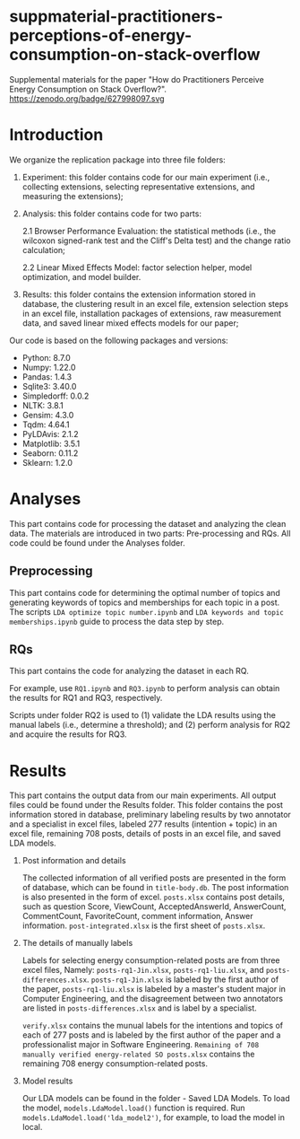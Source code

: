 # suppmaterial-practitioners-perceptions-of-energy-consumption-on-stack-overflow
Supplemental materials for the paper "How do Practitioners Perceive Energy Consumption on Stack Overflow?".
https://zenodo.org/badge/627998097.svg

# Introduction
We organize the replication package into three file folders:
1. Experiment: this folder contains code for our main experiment (i.e., collecting extensions, selecting representative extensions, and measuring the extensions);

2. Analysis: this folder contains code for two parts:

	2.1 Browser Performance Evaluation: the statistical methods (i.e., the wilcoxon signed-rank test and the Cliff's Delta test) and the change ratio calculation;
	
	2.2 Linear Mixed Effects Model: factor selection helper, model optimization, and model builder.
	
3. Results: this folder contains the extension information stored in database, the clustering result in an excel file, extension selection steps in an excel file, installation packages of extensions, raw measurement data, and saved linear mixed effects models for our paper;

Our code is based on the following packages and versions:
* Python: 8.7.0
* Numpy: 1.22.0
* Pandas: 1.4.3
* Sqlite3: 3.40.0
* Simpledorff: 0.0.2
* NLTK: 3.8.1
* Gensim: 4.3.0
* Tqdm: 4.64.1
* PyLDAvis: 2.1.2
* Matplotlib: 3.5.1
* Seaborn: 0.11.2
* Sklearn: 1.2.0

# Analyses
This part contains code for processing the dataset and analyzing the clean data. The materials are introduced in two parts: Pre-processing and RQs. All code could be found under the Analyses folder.

  ## Preprocessing
  This part contains code for determining the optimal number of topics and generating keywords of topics and memberships for each topic in a post. The scripts ``LDA optimize topic number.ipynb`` and ``LDA keywords and topic memberships.ipynb`` guide to process the data step by step. 
    
  ## RQs
  This part contains the code for analyzing the dataset in each RQ. 
  
  For example, use ``RQ1.ipynb`` and ``RQ3.ipynb`` to perform analysis can obtain the results for RQ1 and RQ3, respectively. 
  
  Scripts under folder RQ2 is used to (1) validate the LDA results using the manual labels (i.e., determine a threshold); and (2) perform analysis for RQ2 and acquire the results for RQ3.

# Results
This part contains the output data from our main experiments. All output files could be found under the Results folder.
This folder contains the post information stored in database, preliminary labeling results by two annotator and a specialist in excel files, labeled 277 results (intention + topic) in an excel file, remaining 708 posts, details of posts in an excel file, and saved LDA models.

1. Post information and details

	The collected information of all verified posts are presented in the form of database, which can be found in ``title-body.db``. The post information is also presented in the form of excel. ``posts.xlsx`` contains post details, such as question Score, ViewCount, AcceptedAnswerId, AnswerCount, CommentCount, FavoriteCount, comment information, Answer information. ``post-integrated.xlsx`` is the first sheet of ``posts.xlsx``.

2. The details of manually labels

	Labels for selecting energy consumption-related posts are from three excel files, Namely: ``posts-rq1-Jin.xlsx``, ``posts-rq1-liu.xlsx``, and ``posts-differences.xlsx``. ``posts-rq1-Jin.xlsx`` is labeled by the first author of the paper, ``posts-rq1-liu.xlsx`` is labeled by a master's student major in Computer Engineering, and the disagreement between two annotators are listed in ``posts-differences.xlsx`` and is label by a specialist.
	
	``verify.xlsx`` contains the munual labels for the intentions and topics of each of 277 posts and is labeled by the first author of the paper and a professionalist major in Software Engineering. ``Remaining of 708 manually verified energy-related SO posts.xlsx`` contains the remaining 708 energy consumption-related posts. 
	
3. Model results

	Our LDA models can be found in the folder - Saved LDA Models. To load the model, ``models.LdaModel.load()`` function is required. Run ``models.LdaModel.load('lda_model2')``, for example, to load the model in local.
 
